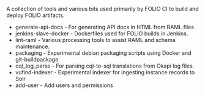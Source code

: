 A collection of tools and various bits used primarily by FOLIO CI to build and deploy FOLIO artifacts.   

 * generate-api-docs - For generating API docs in HTML from RAML files 
 * jenkins-slave-docker - Dockerfiles used for FOLIO builds in Jenkins.
 * lint-raml - Various processing tools to assist RAML and schema maintenance.
 * packaging - Experimental debian packaging scripts using Docker and git-buildpackage.
 * cql_log_parse - For parsing cql-to-sql translations from Okapi log files.
 * vufind-indexer - Experimental indexer for ingesting instance records to Solr
 * add-user - Add users and permissions
